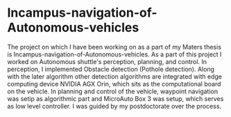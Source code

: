 # Incampus-navigation-of-Autonomous-vehicles

The project on which I have been working on as a part of my Maters thesis is Incampus-navigation-of-Autonomous-vehicles. 
As a part of this project I worked on Autonomous shuttle's perception, planning, and control. In perception, I implemented Obstacle detection (Pothole detection). 
Along with the later algorithm other detection algorithms are integrated with edge computing device NVIDIA AGX Orin, which sits as the computational board on the vehicle. 
In planning and control of the vehicle, waypoint navigation was setip as algorithmic part and MicroAuto Box 3 was setup, which serves as low level controller.
I was guided by my postdoctorate over the process.


